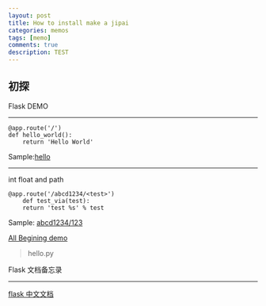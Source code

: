 ```yaml
---
layout: post
title: How to install make a jipai
categories: memos
tags: [memo]
comments: true
description: TEST
---
```


初探
----
Flask DEMO
***
    @app.route('/')
    def hello_world():
        return 'Hello World'
Sample:[hello](http://demo.jzorrof.info/hello "hello")

***
int float and path

    @app.route('/abcd1234/<test>')
        def test_via(test):
        return 'test %s' % test
Sample: [abcd1234/123](http://demo.jzorrof.info/abcd1234/123)

[All Begining demo](https://github.com/jzorrof/web_project)

>hello.py


Flask 文档备忘录

***
[flask 中文文档](http://docs.jinkan.org/docs/flask/)

